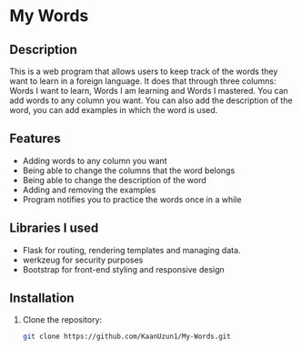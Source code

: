 # My Words


## Description
This is a web program that allows users to keep track of the words they want to learn in a foreign language. It does that through three columns: Words I want to learn, Words I am learning and Words I mastered. You can add words to any column you want. You can also add the description of the word, you can add examples in which the word is used.

## Features
- Adding words to any column you want
- Being able to change the columns that the word belongs
- Being able to change the description of the word
- Adding and removing the examples
- Program notifies you to practice the words once in a while

## Libraries I used
- Flask for routing, rendering templates and managing data.
- werkzeug for security purposes
- Bootstrap for front-end styling and responsive design

## Installation
1. Clone the repository:
   ```bash
   git clone https://github.com/KaanUzun1/My-Words.git
